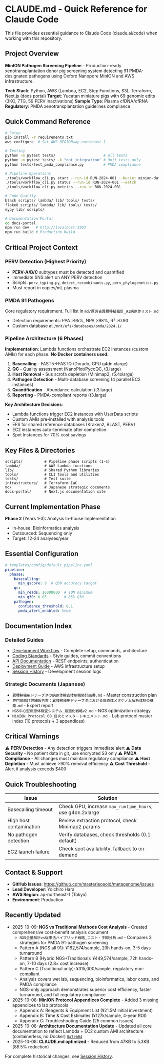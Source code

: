 # CLAUDE.md - Quick Reference for Claude Code

This file provides essential guidance to Claude Code (claude.ai/code) when working with this repository.

## Project Overview

**MinION Pathogen Screening Pipeline** - Production-ready xenotransplantation donor pig screening system detecting 91 PMDA-designated pathogens using Oxford Nanopore MinION and AWS infrastructure.

**Tech Stack**: Python, AWS (Lambda, EC2, Step Functions, S3), Terraform, Next.js (docs portal)
**Target**: Yucatan miniature pigs with 69 genomic edits (3KO, 7TG, 59 PERV inactivations)
**Sample Type**: Plasma cfDNA/cfRNA
**Regulatory**: PMDA xenotransplantation guidelines compliance

## Quick Command Reference

```bash
# Setup
pip install -r requirements.txt
aws configure  # Set AWS_REGION=ap-northeast-1

# Testing
python -m pytest tests/                      # All tests
python -m pytest tests/ -k "not integration" # Unit tests only
python tests/test_pmda_compliance.py         # PMDA compliance

# Pipeline Operations
./tools/workflow_cli.py start --run-id RUN-2024-001 --bucket minion-data --input-prefix runs/RUN-2024-001/fast5/
./tools/workflow_cli.py status --run-id RUN-2024-001 --watch
./tools/workflow_cli.py metrics --run-id RUN-2024-001

# Code Quality
black scripts/ lambda/ lib/ tools/ tests/
flake8 scripts/ lambda/ lib/ tools/ tests/
mypy lib/ scripts/

# Documentation Portal
cd docs-portal
npm run dev   # http://localhost:3003
npm run build # Production build
```

## Critical Project Context

### PERV Detection (Highest Priority)
- **PERV-A/B/C** subtypes must be detected and quantified
- Immediate SNS alert on ANY PERV detection
- Scripts: `perv_typing.py`, `detect_recombinants.py`, `perv_phylogenetics.py`
- Must report in copies/mL plasma

### PMDA 91 Pathogens
Core regulatory requirement. Full list in `md/厚労省異種移植指針_91病原体リスト.md`
- Detection requirements: PPA >95%, NPA >98%, R² >0.90
- Custom database at `/mnt/efs/databases/pmda/2024.1/`

### Pipeline Architecture (6 Phases)
**Implementation**: Lambda functions orchestrate EC2 instances (custom AMIs) for each phase. **No Docker containers used**.

1. **Basecalling** - FAST5→FASTQ (Dorado, GPU g4dn.xlarge)
2. **QC** - Quality assessment (NanoPlot/PycoQC, t3.large)
3. **Host Removal** - Sus scrofa depletion (Minimap2, r5.4xlarge)
4. **Pathogen Detection** - Multi-database screening (4 parallel EC2 instances)
5. **Quantification** - Abundance calculation (t3.large)
6. **Reporting** - PMDA-compliant reports (t3.large)

**Key Architecture Decisions**:
- Lambda functions trigger EC2 instances with UserData scripts
- Custom AMIs pre-installed with analysis tools
- EFS for shared reference databases (Kraken2, BLAST, PERV)
- EC2 instances auto-terminate after completion
- Spot Instances for 70% cost savings

## Key Files & Directories

```
scripts/          # Pipeline phase scripts (1-6)
lambda/           # AWS Lambda functions
lib/              # Shared Python libraries
tools/            # CLI tools and utilities
tests/            # Test suite
infrastructure/   # Terraform IaC
md/               # Japanese strategic documents
docs-portal/      # Next.js documentation site
```

## Current Implementation Phase

**Phase 2** (Years 1-3): Analysis In-house Implementation
- In-house: Bioinformatics analysis
- Outsourced: Sequencing only
- Target: 12-24 analyses/year

## Essential Configuration

```yaml
# templates/config/default_pipeline.yaml
pipeline:
  phases:
    basecalling:
      min_qscore: 9  # Q30 accuracy target
    qc:
      min_reads: 10000000  # 10M minimum
      min_q30: 0.85        # 85% Q30
    pathogen:
      confidence_threshold: 0.1
      pmda_alert_enabled: true
```

## Documentation Index

### Detailed Guides
- [Development Workflow](docs/development/WORKFLOW_GUIDE.md) - Complete setup, commands, architecture
- [Coding Standards](docs/development/CODING_STANDARDS.md) - Style guides, commit conventions
- [API Documentation](docs/API_DOCUMENTATION.md) - REST endpoints, authentication
- [Deployment Guide](docs/DEPLOYMENT_GUIDE.md) - AWS infrastructure setup
- [Session History](docs/claude-sessions/README.md) - Development session logs

### Strategic Documents (Japanese)
- `異種移植用ドナーブタの病原体検査体制構築計画書.md` - Master construction plan
- `専門家向け詳細報告書：異種移植用ドナーブタにおける病原体メタゲノム解析体制の構築.md` - Expert report
- `NGS中心型病原体検査システム_最適化戦略v2.md` - NGS optimization strategy
- `MinION_Protocol_00_目次とマスタードキュメント.md` - Lab protocol master index (10 protocols + 3 appendices)

## Critical Warnings

⚠️ **PERV Detection** - Any detection triggers immediate alert
⚠️ **Data Security** - No patient data in git, use encrypted S3 only
⚠️ **PMDA Compliance** - All changes must maintain regulatory compliance
⚠️ **Host Depletion** - Must achieve >90% removal efficiency
⚠️ **Cost Threshold** - Alert if analysis exceeds $400

## Quick Troubleshooting

| Issue | Solution |
|-------|----------|
| Basecalling timeout | Check GPU, increase `max_runtime_hours`, use g4dn.2xlarge |
| High host contamination | Review extraction protocol, check Minimap2 params |
| No pathogen detection | Verify databases, check thresholds (0.1 default) |
| EC2 launch failure | Check spot availability, fallback to on-demand |

## Contact & Support

- **GitHub Issues**: https://github.com/masterleopold/metagenome/issues
- **Lead Developer**: Yoichiro Hara
- **AWS Region**: ap-northeast-1 (Tokyo)
- **Environment**: Production

## Recently Updated

- 2025-10-09: **NGS vs Traditional Methods Cost Analysis** - Created comprehensive cost-benefit analysis document
  - `NGS全量解析vs従来法ハイブリッド戦略_コスト・手間分析.md` - Compares 3 strategies for PMDA 91-pathogen screening
  - Pattern A (NGS all 91): ¥162,574/sample, 20h hands-on, 3-5 days turnaround
  - Pattern B (Hybrid NGS+Traditional): ¥449,574/sample, 72h hands-on, 7-10 days (2.8× cost increase)
  - Pattern C (Traditional only): ¥315,000/sample, regulatory non-compliant
  - Analysis covers wet lab, sequencing, bioinformatics, labor costs, and PMDA compliance
  - NGS-only approach demonstrates superior cost efficiency, faster turnaround, and full regulatory compliance
- 2025-10-08: **MinION Protocol Appendices Complete** - Added 3 missing appendices to lab protocols
  - Appendix A: Reagents & Equipment List (¥21.5M initial investment)
  - Appendix B: Time & Cost Estimates (¥127k/sample, 4-year ROI)
  - Appendix C: Troubleshooting Guide (25 common issues)
- 2025-10-08: **Architecture Documentation Update** - Updated all core documentation to reflect Lambda + EC2 custom AMI architecture (containerless, no Docker) [`0a7eb04`](https://github.com/masterleopold/metagenome/commit/0a7eb049d1006595253573076bb01dd2d0979885)
- 2025-10-08: **CLAUDE.md optimized** - Reduced from 47KB to 5.3KB (88.5% reduction)

For complete historical changes, see [Session History](docs/claude-sessions/README.md).